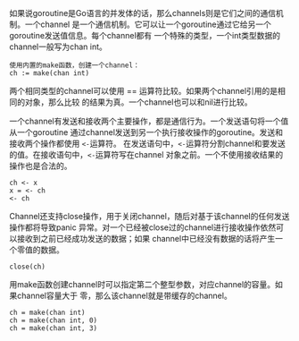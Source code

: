 如果说goroutine是Go语言的并发体的话，那么channels则是它们之间的通信机制。一个channel
是一个通信机制。它可以让一个goroutine通过它给另一个goroutine发送值信息。每个channel都有
一个特殊的类型，一个int类型数据的channel一般写为chan int。

```
使用内置的make函数，创建一个channel：
ch := make(chan int)
```
两个相同类型的channel可以使用 == 运算符比较。如果两个channel引用的是相同的对象，那么比较
的结果为真。一个channel也可以和nil进行比较。

一个channel有发送和接收两个主要操作，都是通信行为。一个发送语句将一个值从一个goroutine
通过channel发送到另一个执行接收操作的goroutine。发送和接收两个操作都使用 `<-`运算符。
在发送语句中，`<-`运算符分割channel和要发送的值。在接收语句中，`<-`运算符写在channel
对象之前。一个不使用接收结果的操作也是合法的。
```
ch <- x
x = <- ch
<- ch
```
Channel还支持close操作，用于关闭channel，随后对基于该channel的任何发送操作都将导致panic
异常。对一个已经被close过的channel进行接收操作依然可以接收到之前已经成功发送的数据；如果
channel中已经没有数据的话将产生一个零值的数据。

`close(ch)`

用make函数创建channel时可以指定第二个整型参数，对应channel的容量。如果channel容量大于
零，那么该channel就是带缓存的channel。
```
ch = make(chan int)
ch = make(chan int, 0)
ch = make(chan int, 3)
```
